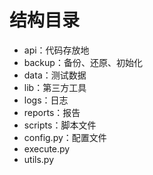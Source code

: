# 结构目录
- api：代码存放地
- backup：备份、还原、初始化
- data：测试数据
- lib：第三方工具
- logs：日志
- reports：报告
- scripts：脚本文件
- config.py：配置文件
- execute.py
- utils.py